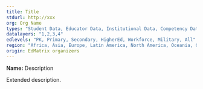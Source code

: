 ```yaml
---
title: Title 
stdurl: http://xxx
org: Org Name
types: "Student Data, Educator Data, Institutional Data, Competency Data, Content Metadata, Content Packaging & Integration, Foundational Standards, Competency & Achievement, Design & Practice"
datalayers: "1,2,3,4"
edlevels: "PK, Primary, Secondary, HigherEd, Workforce, Military, All"
region: "Africa, Asia, Europe, Latin America, North America, Oceania, Global"
origin: EdMatrix organizers
---
```

**Name:** Description

Extended description.